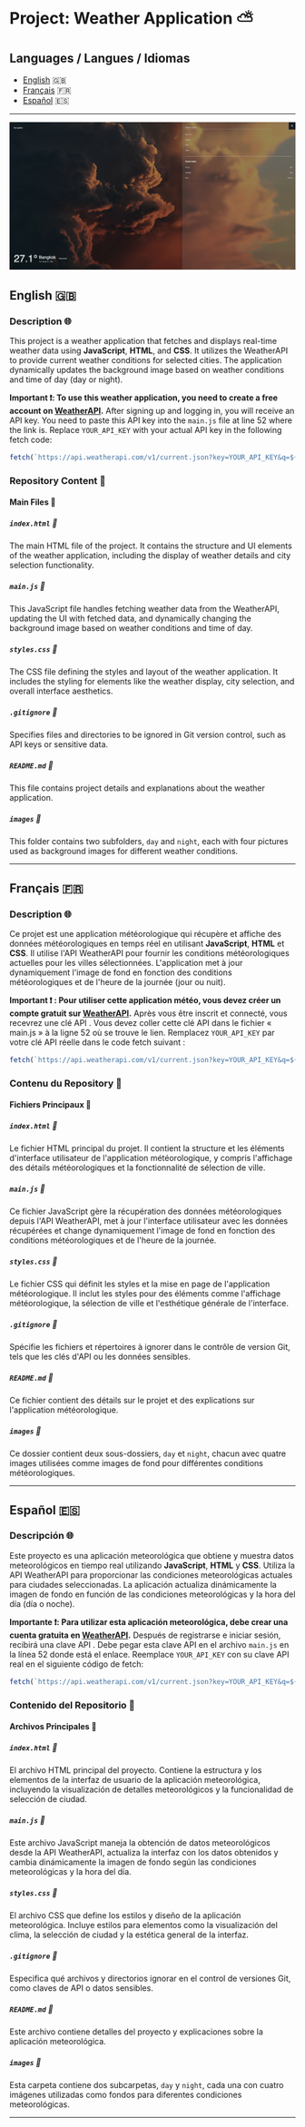 # Project: Weather Application ⛅

## Languages / Langues / Idiomas
- [English](#english) 🇬🇧
- [Français](#français) 🇫🇷
- [Español](#español) 🇪🇸

---


![Project Image](1.png)


## English 🇬🇧

### Description 🌐

This project is a weather application that fetches and displays real-time weather data using **JavaScript**, **HTML**, and **CSS**. It utilizes the WeatherAPI to provide current weather conditions for selected cities. The application dynamically updates the background image based on weather conditions and time of day (day or night).

**Important ❗️: To use this weather application, you need to create a free account on [WeatherAPI](https://www.weatherapi.com/).** After signing up and logging in, you will receive an API key. You need to paste this API key into the `main.js` file at line 52 where the link is. Replace `YOUR_API_KEY` with your actual API key in the following fetch code:

```javascript
fetch(`https://api.weatherapi.com/v1/current.json?key=YOUR_API_KEY&q=${cityInput}`)
```


### Repository Content 📂

#### Main Files 📄

##### `index.html` 📄
The main HTML file of the project. It contains the structure and UI elements of the weather application, including the display of weather details and city selection functionality.

##### `main.js` 📜
This JavaScript file handles fetching weather data from the WeatherAPI, updating the UI with fetched data, and dynamically changing the background image based on weather conditions and time of day.

##### `styles.css` 🎨
The CSS file defining the styles and layout of the weather application. It includes the styling for elements like the weather display, city selection, and overall interface aesthetics.

##### `.gitignore` 📝
Specifies files and directories to be ignored in Git version control, such as API keys or sensitive data.

##### `README.md` 📝
This file contains project details and explanations about the weather application.

##### `images` 📁
This folder contains two subfolders, `day` and `night`, each with four pictures used as background images for different weather conditions.

---

## Français 🇫🇷

### Description 🌐

Ce projet est une application météorologique qui récupère et affiche des données météorologiques en temps réel en utilisant **JavaScript**, **HTML** et **CSS**. Il utilise l'API WeatherAPI pour fournir les conditions météorologiques actuelles pour les villes sélectionnées. L'application met à jour dynamiquement l'image de fond en fonction des conditions météorologiques et de l'heure de la journée (jour ou nuit).

**Important ❗️ : Pour utiliser cette application météo, vous devez créer un compte gratuit sur [WeatherAPI](https://www.weatherapi.com/).** Après vous être inscrit et connecté, vous recevrez une clé API . Vous devez coller cette clé API dans le fichier « main.js » à la ligne 52 où se trouve le lien. Remplacez `YOUR_API_KEY` par votre clé API réelle dans le code fetch suivant :

```javascript
fetch(`https://api.weatherapi.com/v1/current.json?key=YOUR_API_KEY&q=${cityInput}`)
```

### Contenu du Repository 📂

#### Fichiers Principaux 📄

##### `index.html` 📄
Le fichier HTML principal du projet. Il contient la structure et les éléments d'interface utilisateur de l'application météorologique, y compris l'affichage des détails météorologiques et la fonctionnalité de sélection de ville.

##### `main.js` 📜
Ce fichier JavaScript gère la récupération des données météorologiques depuis l'API WeatherAPI, met à jour l'interface utilisateur avec les données récupérées et change dynamiquement l'image de fond en fonction des conditions météorologiques et de l'heure de la journée.

##### `styles.css` 🎨
Le fichier CSS qui définit les styles et la mise en page de l'application météorologique. Il inclut les styles pour des éléments comme l'affichage météorologique, la sélection de ville et l'esthétique générale de l'interface.

##### `.gitignore` 📝
Spécifie les fichiers et répertoires à ignorer dans le contrôle de version Git, tels que les clés d'API ou les données sensibles.

##### `README.md` 📝
Ce fichier contient des détails sur le projet et des explications sur l'application météorologique.

##### `images` 📁
Ce dossier contient deux sous-dossiers, `day` et `night`, chacun avec quatre images utilisées comme images de fond pour différentes conditions météorologiques.

---

## Español 🇪🇸

### Descripción 🌐

Este proyecto es una aplicación meteorológica que obtiene y muestra datos meteorológicos en tiempo real utilizando **JavaScript**, **HTML** y **CSS**. Utiliza la API WeatherAPI para proporcionar las condiciones meteorológicas actuales para ciudades seleccionadas. La aplicación actualiza dinámicamente la imagen de fondo en función de las condiciones meteorológicas y la hora del día (día o noche).

**Importante ❗️: Para utilizar esta aplicación meteorológica, debe crear una cuenta gratuita en [WeatherAPI](https://www.weatherapi.com/).** Después de registrarse e iniciar sesión, recibirá una clave API . Debe pegar esta clave API en el archivo `main.js` en la línea 52 donde está el enlace. Reemplace `YOUR_API_KEY` con su clave API real en el siguiente código de fetch:

```javascript
fetch(`https://api.weatherapi.com/v1/current.json?key=YOUR_API_KEY&q=${cityInput}`)
```


### Contenido del Repositorio 📂

#### Archivos Principales 📄

##### `index.html` 📄
El archivo HTML principal del proyecto. Contiene la estructura y los elementos de la interfaz de usuario de la aplicación meteorológica, incluyendo la visualización de detalles meteorológicos y la funcionalidad de selección de ciudad.

##### `main.js` 📜
Este archivo JavaScript maneja la obtención de datos meteorológicos desde la API WeatherAPI, actualiza la interfaz con los datos obtenidos y cambia dinámicamente la imagen de fondo según las condiciones meteorológicas y la hora del día.

##### `styles.css` 🎨
El archivo CSS que define los estilos y diseño de la aplicación meteorológica. Incluye estilos para elementos como la visualización del clima, la selección de ciudad y la estética general de la interfaz.

##### `.gitignore` 📝
Especifica qué archivos y directorios ignorar en el control de versiones Git, como claves de API o datos sensibles.

##### `README.md` 📝
Este archivo contiene detalles del proyecto y explicaciones sobre la aplicación meteorológica.

##### `images` 📁
Esta carpeta contiene dos subcarpetas, `day` y `night`, cada una con cuatro imágenes utilizadas como fondos para diferentes condiciones meteorológicas.

---
